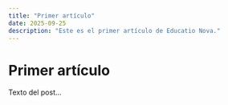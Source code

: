 ```yaml
---
title: "Primer artículo"
date: 2025-09-25
description: "Este es el primer artículo de Educatio Nova."
---
```


# Primer artículo

Texto del post...